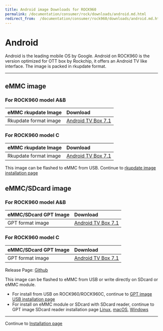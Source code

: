 ```yaml
---
title: Android image Downloads for ROCK960
permalink: /documentation/consumer/rock/downloads/android.md.html
redirect_from:  /documentation/consumer/rock960/downloads/android.md.html
---
```


# Android

Android is the leading mobile OS by Google. Android on ROCK960 is the version optimized for OTT box by Rockchip, it offers an Android TV like interface. The image is packed in rkupdate format.

***

## eMMC image

### For ROCK960 model A&B

|   eMMC rkupdate Image   |    Download     |
|:------------------|:------------------------------------|
|Rkupdate format image |[Android TV Box 7.1](https://github.com/96rocks/manifests/releases/download/Android_20190322_1009_cbbd3dd/rock960-model-ab-nougat-20190322_1009_cbbd3dd-rkupdate.zip)                             |

### For ROCK960 model C

|   eMMC rkupdate Image   |    Download     |
|:------------------|:------------------------------------|
|Rkupdate format image |[Android TV Box 7.1](https://github.com/96rocks/manifests/releases/download/Android_20190322_1009_cbbd3dd/rock960-model-c-nougat-20190322_1009_cbbd3dd-rkupdate.zip)                             |  

This image can be flashed to eMMC from USB. Continue to [rkupdate image installation page](../installation/linux-upgrade_tool.md)

## eMMC/SDcard image

### For ROCK960 model A&B

|   eMMC/SDcard GPT Image   |    Download     |
|:------------------|:------------------------------------|
|GPT format image |[Android TV Box 7.1](https://github.com/96rocks/manifests/releases/download/Android_20190322_1009_cbbd3dd/rock960-model-ab-nougat-20190322_1009_cbbd3dd-gpt.zip)                             |

### For ROCK960 model C

|   eMMC/SDcard GPT Image   |    Download     |
|:------------------|:------------------------------------|
|GPT format image |[Android TV Box 7.1](https://github.com/96rocks/manifests/releases/download/Android_20190322_1009_cbbd3dd/rock960-model-c-nougat-20190322_1009_cbbd3dd-gpt.zip)           |

Release Page: [Github](https://github.com/96rocks/manifests/releases)

This image can be flashed to eMMC from USB or write directly on SDcard or eMMC module.
- For install from USB on ROCK960/ROCK960C, continue to [GPT image USB installation page](../installation/linux-mac-rkdeveloptool.md)
- For install on eMMC module or SDcard with SDcard reader, continue to GPT image SDcard reader installation page [Linux](../installation/linux-sd.md), [macOS](../installation/mac-sd.md), [Windows](../installation/windows-sd.md)

***

Continue to [Installation page](../installation/linux-upgrade_tool.md)
